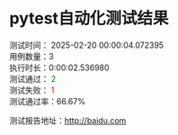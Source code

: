 
# pytest自动化测试结果

测试时间： 2025-02-20 00:00:04.072395<br />
用例数量：3 <br />
执行时长：0:00:02.536980 <br />
测试通过：<font color='green'> 2 </font> <br />
测试失败：<font color='red'> 1 </font> <br />
测试通过率：66.67% <br />

测试报告地址：http://baidu.com
